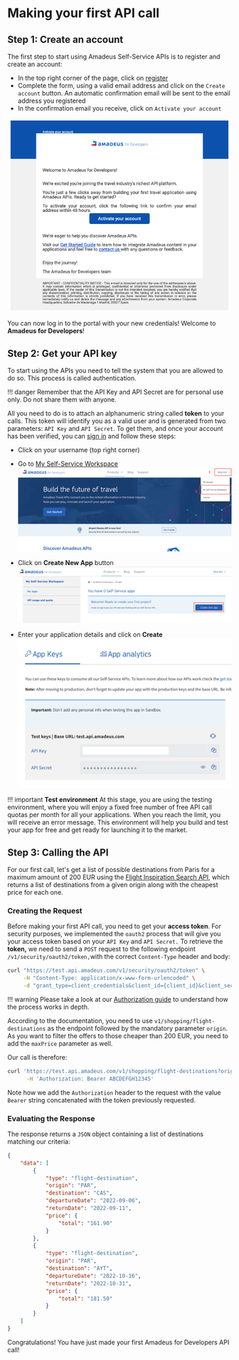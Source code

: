 # Making your first API call

## Step 1: Create an account

The first step to start using Amadeus Self-Service APIs is to register and create an account:

* In the top right corner of the page, click on [register](https://developers.amadeus.com/register)
* Complete the form, using a valid email address and click on the `Create account` button. An automatic confirmation email will be sent to the email address you registered
* In the confirmation email you receive, click on `Activate your account` 

![email_confirmation](../images/email_confirmation.png)

You can now log in to the portal with your new credentials! Welcome to **Amadeus for Developers**!

## Step 2: Get your API key

To start using the APIs you need to tell the system that you are allowed to do so. This process is called authentication.

!!! danger
    Remember that the API Key and API Secret are for personal use only. Do not share them with anyone.

All you need to do is to attach an alphanumeric string called **token** to your calls. This token will identify you as a valid user and is generated from two parameters: `API Key` and `API Secret`. To get them, and once your account has been verified, you can [sign in](https://developers.amadeus.com/signin) and follow these steps:

* Click on your username \(top right corner\) 
* Go to [My Self-Service Workspace](https://developers.amadeus.com/my-apps) 
    ![api_key1](../images/api_key1.png)

* Click on **Create New App** button
    ![api_key2](../images/api_key2.png)

* Enter your application details and click on **Create**
    ![api_key3](../images/api_key3.png)

!!! important
    **Test environment** 
    At this stage, you are using the testing environment, where you will enjoy a fixed free number of free API call quotas per month for all your applications. When you reach the limit, you will receive an error message. This environment will help you build and test your app for free and get ready for launching it to the market.

## Step 3: Calling the API

For our first call, let's get a list of possible destinations from Paris for a maximum amount of 200 EUR using the [Flight Inspiration Search API](https://developers.amadeus.com/self-service/category/air/api-doc/flight-inspiration-search/api-reference), which returns a list of destinations from a given origin along with the cheapest price for each one.

### Creating the Request

Before making your first API call, you need to get your **access token**. For security purposes, we implemented the `oauth2` process that will give you your access token based on your `API Key` and `API Secret.` To retrieve the **token,** we need to send a `POST` request to the following endpoint `/v1/security/oauth2/token,`with the correct `Content-Type` header and body:

```bash
curl "https://test.api.amadeus.com/v1/security/oauth2/token" \
     -H "Content-Type: application/x-www-form-urlencoded" \
     -d "grant_type=client_credentials&client_id={client_id}&client_secret={client_secret}"
```

!!! warning
    Please take a look at our [Authorization guide](../guides/authorization.md) to understand how the process works in depth.

According to the documentation, you need to use `v1/shopping/flight-destinations` as the endpoint followed by the mandatory parameter `origin`. As you want to filter the offers to those cheaper than 200 EUR, you need to add the `maxPrice` parameter as well.

Our call is therefore:

```bash
curl 'https://test.api.amadeus.com/v1/shopping/flight-destinations?origin=PAR&maxPrice=200' \
      -H 'Authorization: Bearer ABCDEFGH12345'
```

Note how we add the `Authorization` header to the request with the value `Bearer` string concatenated with the token previously requested.

### Evaluating the Response

The response returns a `JSON` object containing a list of destinations matching our criteria:

```json
{
    "data": [
        {
            "type": "flight-destination",
            "origin": "PAR",
            "destination": "CAS",
            "departureDate": "2022-09-06",
            "returnDate": "2022-09-11",
            "price": {
                "total": "161.90"
            }
        },
        {
            "type": "flight-destination",
            "origin": "PAR",
            "destination": "AYT",
            "departureDate": "2022-10-16",
            "returnDate": "2022-10-31",
            "price": {
                "total": "181.50"
            }
        }
    ]
}
```

Congratulations! You have just made your first Amadeus for Developers API call!

